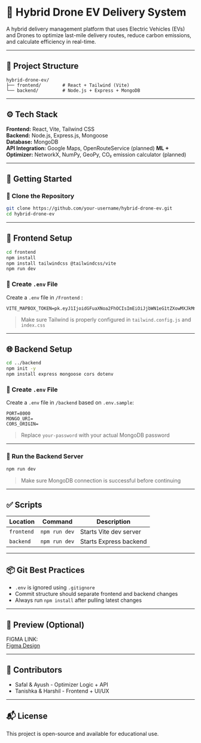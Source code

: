 
# 🚀 Hybrid Drone EV Delivery System

A hybrid delivery management platform that uses Electric Vehicles (EVs) and Drones to optimize last-mile delivery routes, reduce carbon emissions, and calculate efficiency in real-time.

---

## 📁 Project Structure

```
hybrid-drone-ev/
├── frontend/        # React + Tailwind (Vite)
└── backend/         # Node.js + Express + MongoDB
```

---

## ⚙️ Tech Stack

**Frontend:** React, Vite, Tailwind CSS  
**Backend:** Node.js, Express.js, Mongoose  
**Database:** MongoDB  
**API Integration:** Google Maps, OpenRouteService (planned)
**ML + Optimizer:** NetworkX, NumPy, GeoPy, CO₂ emission calculator (planned)

---

## 🚀 Getting Started

### 🔧 Clone the Repository

```bash
git clone https://github.com/your-username/hybrid-drone-ev.git
cd hybrid-drone-ev
```

---

## 🔮 Frontend Setup

```bash
cd frontend
npm install
npm install tailwindcss @tailwindcss/vite
npm run dev
```
### 📄 Create `.env` File

Create a `.env` file in `/Frontend` :

```
VITE_MAPBOX_TOKEN=pk.eyJ1IjoidGFuaXNoa2FhOCIsImEiOiJjbWN1eG1tZXowMXJkMmtxb3I3c3M5amFuIn0.VIDOJd_VBz3P7SOth02rKA
```
> Make sure Tailwind is properly configured in `tailwind.config.js` and `index.css`

---

## 🌐 Backend Setup

```bash
cd ../backend
npm init -y
npm install express mongoose cors dotenv
```

### 📄 Create `.env` File

Create a `.env` file in `/backend` based on `.env.sample`:

```
PORT=8000
MONGO_URI=
CORS_ORIGIN=
```

> Replace `your-password` with your actual MongoDB password

---

### 🔁 Run the Backend Server

```bash
npm run dev
```

> Make sure MongoDB connection is successful before continuing

---

## ✅ Scripts

| Location  | Command       | Description                   |
|-----------|----------------|-------------------------------|
| `frontend` | `npm run dev`  | Starts Vite dev server        |
| `backend`  | `npm run dev`  | Starts Express backend        |

---

## 📦 Git Best Practices

- `.env` is ignored using `.gitignore`
- Commit structure should separate frontend and backend changes
- Always run `npm install` after pulling latest changes

---

## 📸 Preview (Optional)

FIGMA LINK:  
[Figma Design](https://www.figma.com/design/gZnWW6CSJ91qvq0y7tPmSm/Untitled?node-id=0-1&p=f&t=IJUCLQRzIqN4bcZd-0)

---

## 🧠 Contributors

- Safal & Ayush - Optimizer Logic + API  
- Tanishka & Harshil - Frontend + UI/UX

---

## 📬 License

This project is open-source and available for educational use.
